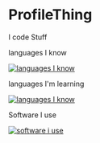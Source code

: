 # ProfileThing

I code Stuff



languages I know

[![languages I know](https://skillicons.dev/icons?i=lua,html,css,cs)](https://skillicons.dev)

languages I'm learning


[![languages I know](https://skillicons.dev/icons?i=java&theme=light)](https://skillicons.dev)


Software I use


[![software i use](https://skillicons.dev/icons?i=unity,vscode,visualstudio,robloxstudio,idea)](https://skillicons.dev)


